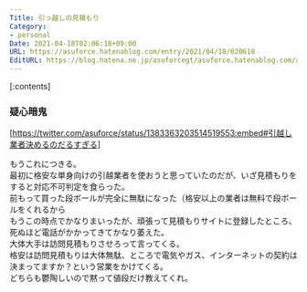 ```yaml
---
Title: 引っ越しの見積もり
Category:
- personal
Date: 2021-04-18T02:06:18+09:00
URL: https://asuforce.hatenablog.com/entry/2021/04/18/020618
EditURL: https://blog.hatena.ne.jp/asuforcegt/asuforce.hatenablog.com/atom/entry/26006613717477591
---
```


[:contents]

### 疑心暗鬼

[https://twitter.com/asuforce/status/1383363203514519553:embed#引越し業者決めるのだるすぎる]

もうこれにつきる。  
最初に格安な単身向けの引越業者を使おうと思っていたのだが、いざ見積もりをすると対応不可判定を食らった。  
前もって買った段ボールが完全に無駄になった（格安以上の業者は無料で段ボールをくれるから  
もうこの時点でかなりまいったが、頑張って見積もりサイトに登録したところ、死ぬほど電話がかかってきてかなり萎えた。  
大体大手は訪問見積もりさせろって言ってくる。  
格安は訪問見積もりは大体無駄、ところで電気やガス、インターネットの契約は決まってますか？という営業をかけてくる。  
どちらも鬱陶しいので黙って値段だけ教えてくれ。


